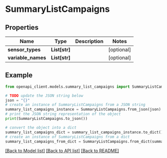 # SummaryListCampaigns


## Properties

Name | Type | Description | Notes
------------ | ------------- | ------------- | -------------
**sensor_types** | **List[str]** |  | [optional] 
**variable_names** | **List[str]** |  | [optional] 

## Example

```python
from openapi_client.models.summary_list_campaigns import SummaryListCampaigns

# TODO update the JSON string below
json = "{}"
# create an instance of SummaryListCampaigns from a JSON string
summary_list_campaigns_instance = SummaryListCampaigns.from_json(json)
# print the JSON string representation of the object
print(SummaryListCampaigns.to_json())

# convert the object into a dict
summary_list_campaigns_dict = summary_list_campaigns_instance.to_dict()
# create an instance of SummaryListCampaigns from a dict
summary_list_campaigns_from_dict = SummaryListCampaigns.from_dict(summary_list_campaigns_dict)
```
[[Back to Model list]](../README.md#documentation-for-models) [[Back to API list]](../README.md#documentation-for-api-endpoints) [[Back to README]](../README.md)


